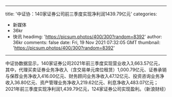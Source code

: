 
---
title: '中证协：140家证券公司前三季度实现净利润1439.79亿元'
categories: 
 - 新媒体
 - 36kr
 - 快讯
headimg: 'https://picsum.photos/400/300?random=8392'
author: 36kr
comments: false
date: Fri, 19 Nov 2021 07:32:05 GMT
thumbnail: 'https://picsum.photos/400/300?random=8392'
---

<div>   
中证协数据显示，140家证券公司2021年前三季度实现营业收入3,663.57亿元，其中，代理买卖证券业务净收入（含交易单元席位租赁）1,000.79亿元、证券承销与保荐业务净收入416.00亿元、财务顾问业务净收入47.12亿元、投资咨询业务净收入36.80亿元、资产管理业务净收入219.62亿元、利息净收入483.07亿元；2021年前三季度实现净利润1,439.79亿元，124家证券公司实现盈利。（新浪财经）  
</div>
            